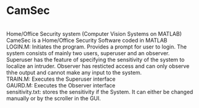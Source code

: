 # CamSec
<br>Home/Office Security system (Computer Vision Systems on MATLAB)
<br>CameSec is a Home/Office Security Software coded in MATLAB
<br>LOGIN.M: Initiates the program. Provides a prompt for user to login. The system consists of mainly two users, superuser and an observer.
<br>Superuser has the feature of specifying the sensitivity of the system to localize an intruder.
Observer has resticted access and can only observe thhe output and cannot make any input to the system.
<br>TRAIN.M: Executes the Superuser interface
<br>GAURD.M: Executes the Observer interface
<br>sensitivity.txt: stores the sensitivity if the System. It can either be changed manually or by the scroller in the GUI.
